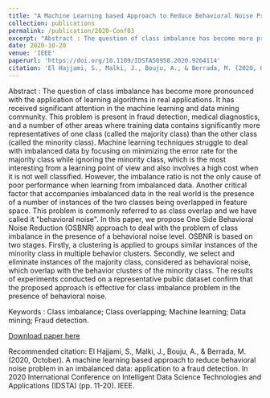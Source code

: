 ```yaml
---
title: "A Machine Learning based Approach to Reduce Behavioral Noise Problem in an Imbalanced Data Application to a fraud detection"
collection: publications
permalink: /publication/2020-Conf03
excerpt: "Abstract : The question of class imbalance has become more pronounced with the application of learning algorithms in real applications. It has received significant attention in the machine learning and data mining community. This problem is present in fraud detection, medical diagnostics, and a number of other areas where training data contains significantly more representatives of one class (called the majority class) than the other class (called the minority class). Machine learning techniques struggle to deal with imbalanced data by focusing on minimizing the error rate for the majority class while ignoring the minority class, which is the most interesting from a learning point of view and also involves a high cost when it is not well classified. However, the imbalance ratio is not the only cause of poor performance when learning from imbalanced data. Another critical factor that accompanies imbalanced data in the real world is the presence of a number of instances of the two classes being overlapped in feature space. This problem is commonly referred to as class overlap and we have called it "behavioral noise". In this paper, we propose One Side Behavioral Noise Reduction (OSBNR) approach to deal with the problem of class imbalance in the presence of a behavioral noise level. OSBNR is based on two stages. Firstly, a clustering is applied to groups similar instances of the minority class in multiple behavior clusters. Secondly, we select and eliminate instances of the majority class, considered as behavioral noise, which overlap with the behavior clusters of the minority class. The results of experiments conducted on a representative public dataset confirm that the proposed approach is effective for class imbalance problem in the presence of behavioral noise."
date: 2020-10-20
venue: 'IEEE'
paperurl: 'https://doi.org/10.1109/IDSTA50958.2020.9264114'
citation: 'El Hajjami, S., Malki, J., Bouju, A., & Berrada, M. (2020, October). A machine learning based approach to reduce behavioral noise problem in an imbalanced data: application to a fraud detection. In 2020 International Conference on Intelligent Data Science Technologies and Applications (IDSTA) (pp. 11-20). IEEE.'
---
```


Abstract : The question of class imbalance has become more pronounced with the application of learning algorithms in real applications. It has received significant attention in the machine learning and data mining community. This problem is present in fraud detection, medical diagnostics, and a number of other areas where training data contains significantly more representatives of one class (called the majority class) than the other class (called the minority class). Machine learning techniques struggle to deal with imbalanced data by focusing on minimizing the error rate for the majority class while ignoring the minority class, which is the most interesting from a learning point of view and also involves a high cost when it is not well classified. However, the imbalance ratio is not the only cause of poor performance when learning from imbalanced data. Another critical factor that accompanies imbalanced data in the real world is the presence of a number of instances of the two classes being overlapped in feature space. This problem is commonly referred to as class overlap and we have called it "behavioral noise". In this paper, we propose One Side Behavioral Noise Reduction (OSBNR) approach to deal with the problem of class imbalance in the presence of a behavioral noise level. OSBNR is based on two stages. Firstly, a clustering is applied to groups similar instances of the minority class in multiple behavior clusters. Secondly, we select and eliminate instances of the majority class, considered as behavioral noise, which overlap with the behavior clusters of the minority class. The results of experiments conducted on a representative public dataset confirm that the proposed approach is effective for class imbalance problem in the presence of behavioral noise.

Keywords : Class imbalance; Class overlapping; Machine learning; Data mining; Fraud detection.

[Download paper here](/files/2020-Conf03.pdf)

Recommended citation: El Hajjami, S., Malki, J., Bouju, A., & Berrada, M. (2020, October). A machine learning based approach to reduce behavioral noise problem in an imbalanced data: application to a fraud detection. In 2020 International Conference on Intelligent Data Science Technologies and Applications (IDSTA) (pp. 11-20). IEEE.




